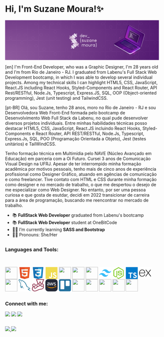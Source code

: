 # Hi, I'm Suzane Moura!✨

<p align="center">
<img align="center" src="https://github.com/suuzanemoura/suuzanemoura/blob/main/BannerLinkedin_DevSuMoura.png">
</p>

[en] I'm Front-End Developer, who was a Graphic Designer, I'm 28 years old and I'm from Rio de Janeiro - RJ. I graduated from Labenu's Full Stack Web Development bootcamp, in which I was able to develop several individual projects. Among my technical skills I can highlight HTML5, CSS, JavaScript, React.JS including React Hooks, Styled-Components and React Router, API Rest/RESTful, Node.Js, Typescript, Express.JS, SQL, OOP (Object-oriented programming), Jest (unit testing) and TailwindCSS.

[pt-BR] Olá, sou Suzane, tenho 28 anos, moro no Rio de Janeiro - RJ e sou Desenvolvedora Web Front-End formada pelo bootcamp de Desenvolvimento Web Full Stack da Labenu, no qual pude desenvolver diversos projetos individuais. Entre minhas habilidades técnicas posso destacar HTML5, CSS, JavaScript, React.JS incluindo React Hooks, Styled-Components e React Router, API REST/RESTful, Node.Js, Typescript, Express.Js, SQL, POO (Programação Orientada a Objeto), Jest (testes unitários) e TailWindCSS.

Tenho formação técnica em Multimídia pelo NAVE (Núcleo Avançado em Educação) em parceria com a Oi Futuro. Cursei 3 anos de Comunicação Visual Design na UFRJ. Apesar de ter interrompido minha formação acadêmica por motivos pessoais, tenho  mais de cinco anos de experiência profissional como Designer Gráfico, atuando  em agências de comunicação e como freelancer. Tive contato com HTML e CSS durante minha formação como designer e no mercado de trabalho, o que me despertou o desejo de me especializar como Web Designer. No entanto, por ser uma pessoa curiosa e que gosta de esutdar, decidi em 2022 transicionar de carreira para a área de programação, buscando me reencontrar no mercado de trabalho.

- 📚 **FullStack Web Developer** graduated from Labenu's bootcamp
- 📚 **FullStack Web Developer** student at OneBitCode
- 👩‍💻 I’m currently learning **SASS and Bootstrap**
- 💁‍♀️ Pronouns: She/Her

##

### Languages and Tools:
<div style="display: inline_block"><br>

<a href="https://git-scm.com/" target="_blank"><img align="center" height="40" width="40" src="https://cdn.jsdelivr.net/gh/devicons/devicon/icons/git/git-original.svg" /></a>
<a href="https://www.w3.org/html/" target="_blank"><img align="center" height="40" width="40" src="https://raw.githubusercontent.com/devicons/devicon/master/icons/html5/html5-original.svg"></a>
<a href="https://developer.mozilla.org/pt-BR/docs/Web/CSS" target="_blank"><img align="center" height="40" width="40" src="https://raw.githubusercontent.com/devicons/devicon/master/icons/css3/css3-original.svg"></a>
<a href="https://developer.mozilla.org/en-US/docs/Web/JavaScript" target="_blank"><img align="center" height="40" width="40" src="https://raw.githubusercontent.com/devicons/devicon/master/icons/javascript/javascript-plain.svg"></a>
<a href="https://react.dev/" target="_blank"><img align="center" height="40" width="40" src="https://cdn.jsdelivr.net/gh/devicons/devicon/icons/react/react-original.svg"></a>
<a href="https://reactrouter.com/en/main" target="_blank"><img align="center" height="40" width="40" src="https://seekicon.com/free-icon-download/react-router_1.png"></a>
<a href="https://styled-components.com/" target="_blank"><img align="center" height="40" width="40" src="https://avatars.githubusercontent.com/u/20658825?s=200&v=4"></a>
<a href="https://tailwindcss.com/" target="_blank"><img align="center" height="40" width="40" src="https://raw.githubusercontent.com/devicons/devicon/1119b9f84c0290e0f0b38982099a2bd027a48bf1/icons/tailwindcss/tailwindcss-plain.svg"></a>
<a href="https://nodejs.org/en" target="_blank"><img align="center" height="40" width="40" src="https://raw.githubusercontent.com/devicons/devicon/1119b9f84c0290e0f0b38982099a2bd027a48bf1/icons/nodejs/nodejs-plain.svg"></a>
<a href="https://www.typescriptlang.org/" target="_blank"><img align="center" height="40" width="40" src="https://raw.githubusercontent.com/devicons/devicon/1119b9f84c0290e0f0b38982099a2bd027a48bf1/icons/typescript/typescript-plain.svg"></a>
<a href="https://expressjs.com/pt-br/" target="_blank"><img align="center" height="40" width="40" src="https://raw.githubusercontent.com/devicons/devicon/1119b9f84c0290e0f0b38982099a2bd027a48bf1/icons/express/express-original.svg"></a>
<a href="https://sqlite.org/index.html" target="_blank"><img align="center" height="40" width="40" src="https://upload.wikimedia.org/wikipedia/commons/thumb/9/97/Sqlite-square-icon.svg/1200px-Sqlite-square-icon.svg.png"></a>
<a href="https://www.mysql.com/" target="_blank"><img align="center" height="40" width="40" src="https://raw.githubusercontent.com/devicons/devicon/1119b9f84c0290e0f0b38982099a2bd027a48bf1/icons/mysql/mysql-original.svg"></a>
<a href="https://jestjs.io/pt-BR/" target="_blank"><img align="center" height="40" width="40" src="https://raw.githubusercontent.com/devicons/devicon/1119b9f84c0290e0f0b38982099a2bd027a48bf1/icons/jest/jest-plain.svg"></a>
<a href="https://aws.amazon.com/pt/free/" target="_blank"><img align="center" height="40" width="40" src="https://raw.githubusercontent.com/tandpfun/skill-icons/main/icons/AWS-Dark.svg"></a>
<a href="https://trello.com/" target="_blank"><img align="center" height="40" width="40" src="https://raw.githubusercontent.com/devicons/devicon/1119b9f84c0290e0f0b38982099a2bd027a48bf1/icons/trello/trello-plain.svg"></a>
<a href="https://www.adobe.com/br/products/illustrator/campaign/pricing.html" target="_blank"><img align="center" height="40" width="40" src="https://logodownload.org/wp-content/uploads/2017/04/adobe-Illustrator-logo-1-1.png"></a>
<a href="https://www.adobe.com/br/products/photoshop/landpa.html" target="_blank"><img align="center" height="40" width="40" src="https://logodownload.org/wp-content/uploads/2019/10/adobe-photoshop-logo-2048x1997.png"></a>
<a href="https://www.adobe.com/br/products/indesign.html" target="_blank"><img align="center" height="40" width="40" src="https://www.imagensempng.com.br/wp-content/uploads/2020/12/in-design.png"></a>
<a href="https://www.adobe.com/br/products/premiere.html" target="_blank"><img align="center" height="40" width="40" src="https://logodownload.org/wp-content/uploads/2019/10/adobe-premiere-pro-logo-1-1.png"></a>
<a href="https://www.adobe.com/br/products/aftereffects.html" target="_blank"><img align="center" height="40" width="40" src="https://logodownload.org/wp-content/uploads/2017/04/adobe-after-effects-logo-8-2048x1997.png"></a>

</div>

##

### Connect with me:
<div>
  <a href = "mailto:suuzanemoura@gmail.com"><img src="https://img.shields.io/badge/-Gmail-%23333?style=for-the-badge&logo=gmail&logoColor=white" target="_blank"></a>
  <a href="https://www.linkedin.com/in/suuzanemoura" target="_blank"><img src="https://img.shields.io/badge/-LinkedIn-%230077B5?style=for-the-badge&logo=linkedin&logoColor=white" target="_blank"></a>
  <a href="https://www.behance.net/suzanemoura" target="_blank"><img src="https://img.shields.io/badge/-Behance-blue?style=for-the-badge&logo=behance&logoColor=white" /></a>
          
 </div>





## 

<a href="https://github.com/suuzanemoura">
<img height="150em" src="https://github-readme-stats.vercel.app/api?username=suuzanemoura&show_icons=true&theme=cobalt&include_all_commits=true&count_private=true"/>
<img height="150em" src="https://github-readme-stats.vercel.app/api/top-langs/?username=suuzanemoura&layout=compact&langs_count=7&theme=cobalt"/>
